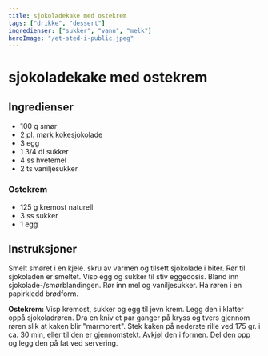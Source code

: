 ```yaml
---
title: sjokoladekake med ostekrem
tags: ["drikke", "dessert"]
ingredienser: ["sukker", "vann", "melk"]
heroImage: "/et-sted-i-public.jpeg"
---
```


# sjokoladekake med ostekrem

## Ingredienser

- 100 g smør
- 2 pl. mørk kokesjokolade
- 3 egg
- 1 3/4 dl sukker
- 4 ss hvetemel
- 2 ts vaniljesukker

### Ostekrem

- 125 g kremost naturell
- 3 ss sukker
- 1 egg

## Instruksjoner

Smelt smøret i en kjele. skru av varmen og tilsett sjokolade i biter. Rør til sjokoladen er smeltet. Visp egg og sukker til stiv eggedosis. Bland inn sjokolade-/smørblandingen. Rør inn mel og vaniljesukker. Ha røren i en papirkledd brødform.

**Ostekrem:** Visp kremost, sukker og egg til jevn krem. Legg den i klatter oppå sjokoladrøren. Dra en kniv et par ganger på kryss og tvers gjennom røren slik at kaken blir "marmorert". Stek kaken på nederste rille ved 175 gr. i ca. 30 min, eller til den er gjennomstekt. Avkjøl den i formen. Del den opp og legg den på fat ved servering.
